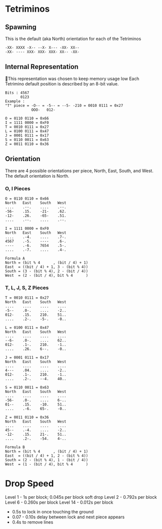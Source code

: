 # Tetriminos
## Spawning
This is the default (aka North) orientation for each of the Tetriminos
```Tetriminos
-XX- XXXX -X-- --X- X--- -XX- XX--
-XX- ---- XXX- XXX- XXX- XX-- -XX-
```

## Internal Representation
📝This representation was chosen to keep memory usage low
Each Tetrimino default position is described by an 8-bit value.
```Tetriminos
Bits : 4567
       0123
Example :
"T" piece = -O-- = -5-- = --5- -210 = 0010 0111 = 0x27
            OOO-   012-

O = 0110 0110 = 0x66
I = 1111 0000 = 0xF0
T = 0010 0111 = 0x27
L = 0100 0111 = 0x47
J = 0001 0111 = 0x17
S = 0110 0011 = 0x63
Z = 0011 0110 = 0x36
```

## Orientation
There are 4 possible orientations per piece, North, East, South, and West.
The default orientation is North.

### O, I Pieces
```Tetriminos
O = 0110 0110 = 0x66
North   East    South   West
....    .--.    ....    .--.
-56-    .15.    -21-    .62.
-12-    .26.    -65-    .51.
....    .--.    ....    .--.

I = 1111 0000 = 0xF0
North   East    South   West
....    .-4.    ....    .7-.
4567    .-5.    ----    .6-.
----    .-6.    7654    .5-.
....    .-7.    ....    .4-.

Formula A
North = (bit % 4      , (bit / 4) + 1)
East  = ((bit / 4) + 1, 3 - (bit % 4))
South = (3 - (bit % 4), 2 - (bit / 4))
West  = (2 - (bit / 4), bit % 4      )
```

### T, L, J, S, Z Pieces
```Tetriminos
T = 0010 0111 = 0x27
North   East    South   West
....    ....    ....    ....
-5--    .0-.    ....    -2..
012-    .15.    210.    51..
....    .2-.    -5-.    -0..

L = 0100 0111 = 0x47
North   East    South   West
....    ....    ....    ....
--6-    .0-.    ....    62..
012-    .1-.    210.    -1..
....    .26.    6--.    -0..

J = 0001 0111 = 0x17
North   East    South   West
....    ....    ....    ....
4---    .04.    ....    -2..
012-    .1-.    210.    -1..
....    .2-.    --4.    40..

S = 0110 0011 = 0x63
North   East    South   West
....    ....    ....    ....
-56-    .0-.    ....    6-..
01--    .15.    -10.    51..
....    .-6.    65-.    -0..

Z = 0011 0110 = 0x36
North   East    South   West
....    ....    ....    ....
45--    .-4.    ....    -2..
-12-    .15.    21-.    51..
....    .2-.    -54.    4-..

Formula B
North = (bit % 4      , (bit / 4) + 1)
East  = ((bit / 4) + 1, 2 - (bit % 4))
South = (2 - (bit % 4), 1 - (bit / 4))
West  = (1 - (bit / 4), bit % 4      )

```


# Drop Speed
Level 1 - 1s per block; 0.045s per block soft drop
Level 2 - 0.792s per block
Level 6 - 0.260s per block
Level 14 - 0.012s per block

- 0.5s to lock in once touching the ground	
- 0.07 - 0.10s delay between lock and next piece appears
- 0.4s to remove lines

